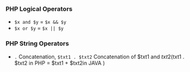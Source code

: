 
### PHP Logical Operators

* `$x and $y` = `$x && $y`
* `$x or $y` = `$x || $y`

### PHP String Operators

* `.` Concatenation, `$txt1 . $txt2` Concatenation of $txt1 and $txt2 ($txt1 . $txt2 in PHP = $txt1 + $txt2in JAVA )
